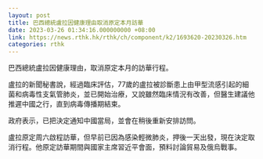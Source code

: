 ```yaml
---
layout: post
title: 巴西總統盧拉因健康理由取消原定本月訪華
date: 2023-03-26 01:34:16.000000000 +08:00
link: https://news.rthk.hk/rthk/ch/component/k2/1693620-20230326.htm
categories: rthk
---
```


巴西總統盧拉因健康理由，取消原定本月的訪華行程。

盧拉的新聞秘書說，經過臨床評估，77歲的盧拉被診斷患上由甲型流感引起的細菌和病毒性支氣管肺炎，並已開始治療，又說雖然臨床情況有改善，但醫生建議他推遲中國之行，直到病毒傳播期結束。

政府表示，已把決定通知中國當局，並會在稍後重新安排訪問。

盧拉原定周六啟程訪華，但早前已因為感染輕微肺炎，押後一天出發，現在決定取消行程。他原定訪華期間與國家主席習近平會面，預料討論貿易及俄烏戰事。

